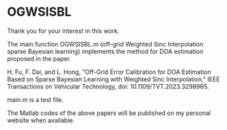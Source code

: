 # OGWSISBL
Thank you for your interest in this work.

The main function OGWSISBL.m (off-grid Weighted Sinc Interpolation sparse Bayesian learning) implements the method for DOA estimation proposed in the paper.

H. Fu, F. Dai, and L. Hong, "Off-Grid Error Calibration for DOA Estimation Based on Sparse Bayesian Learning with Weighted Sinc Interpolation," IEEE Transactions on Vehicular Technology,
doi: 10.1109/TVT.2023.3298965.

main.m is a test file. 


The Matlab codes of the above papers will be published on my personal website when available.

